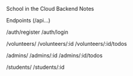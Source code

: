 School in the Cloud
Backend Notes

Endpoints (/api...)

/auth/register
/auth/login

/volunteers/
/volunteers/:id
/volunteers/:id/todos

/admins/
/admins/:id
/admins/:id/todos

/students/
/students/:id




